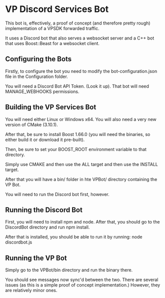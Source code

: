 # VP Discord Services Bot

This bot is, effectively, a proof of concept (and therefore pretty rough) implementation of a VPSDK forwarded traffic.

It uses a Discord bot that also serves a websocket server and a C++ bot that uses Boost::Beast for a websocket client.

## Configuring the Bots

Firstly, to configure the bot you need to modify the bot-configuration.json file in the Configuration folder.

You will need a Discord Bot API Token. (Look it up). That bot will need MANAGE_WEBHOOKS permissions.

## Building the VP Services Bot

You will need either Linux or Windows x64. You will also need a very new version of CMake (3.10.1).

After that, be sure to install Boost 1.66.0 (you will need the binaries, so either build it or download it pre-built).

Then, be sure to set your BOOST_ROOT environment variable to that directory.

Simply use CMAKE and then use the ALL target and then use the INSTALL target.

After that you will have a bin/ folder in hte VPBot/ directory containing the VP Bot.

You will need to run the Discord bot first, however.

## Running the Discord Bot

First, you will need to install npm and node. After that, you should go to the DiscordBot directory and run npm install.

After that is installed, you should be able to run it by running: node discordbot.js

## Running the VP Bot

Simply go to the VPBot/bin directory and run the binary there.

You should see messages now sync'd between the two. There are several issues (as this is a simple proof of concept implementation.)
However, they are relatively minor ones.